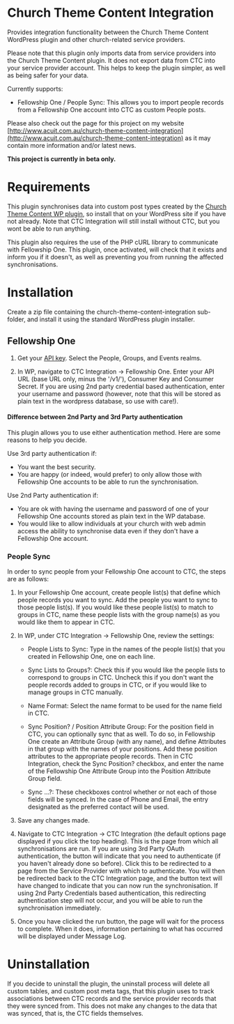 # Church Theme Content Integration

Provides integration functionality between the Church Theme Content WordPress plugin and other church-related service
providers.

Please note that this plugin only imports data from service providers into the Church Theme Content plugin.
It does not export data from CTC into your service provider account. This helps to keep the plugin simpler, as well as
being safer for your data.

Currently supports:

- Fellowship One / People Sync: This allows you to import people records from a Fellowship One account into CTC as
 custom People posts.

Please also check out the page for this project on my website
[http://www.acuit.com.au/church-theme-content-integration](http://www.acuit.com.au/church-theme-content-integration)
as it may contain more information and/or latest news.

**This project is currently in beta only.**

# Requirements

This plugin synchronises data into custom post types created by the
[Church Theme Content WP plugin](http://wordpress.org/plugins/church-theme-content/), so install that on your WordPress
site if you have not already. Note that CTC Integration will still install without CTC, but you wont be able to run
anything.

This plugin also requires the use of the PHP cURL library to communicate with Fellowship One.
This plugin, once activated, will check that it exists and inform you if it doesn't, as well as preventing you from
running the affected synchronisations.

# Installation

Create a zip file containing the church-theme-content-integration sub-folder, and install it using the standard
WordPress plugin installer.

## Fellowship One

1. Get your [API key](http://developer.fellowshipone.com/key/). Select the People, Groups, and Events realms.

2. In WP, navigate to CTC Integration -> Fellowship One. Enter your API URL (base URL only, minus the '/v1/'),
Consumer Key and Consumer Secret.
If you are using 2nd party credential based authentication, enter your username and password (however, note that this
will be stored as plain text in the wordpress database, so use with care!).

#### Difference between 2nd Party and 3rd Party authentication

This plugin allows you to use either authentication method. Here are some reasons to help you decide.

Use 3rd party authentication if:

- You want the best security.
- You are happy (or indeed, would prefer) to only allow those with Fellowship One accounts to be able to run the
synchronisation.

Use 2nd Party authentication if:

- You are ok with having the username and password of one of your Fellowship One accounts stored as plain text
in the WP database.
- You would like to allow individuals at your church with web admin access the ability to synchronise data even if
 they don't have a Fellowship One account.

### People Sync

In order to sync people from your Fellowship One account to CTC, the steps are as follows:

1. In your Fellowship One account, create people list(s) that define which people records you want to sync. Add the people
you want to sync to those people list(s). If you would like these people list(s) to match to groups in CTC,
name these people lists with the group name(s) as you would like them to appear in CTC.

2. In WP, under CTC Integration -> Fellowship One, review the settings:

	- People Lists to Sync: Type in the names of the people list(s) that you created in Fellowship One, one on each line.

	- Sync Lists to Groups?: Check this if you would like the people lists to correspond to groups in CTC. Uncheck this if
	 you don't want the people records added to groups in CTC, or if you would like to manage groups in CTC manually.

	- Name Format: Select the name format to be used for the name field in CTC.

	- Sync Position? / Position Attribute Group: For the position field in CTC, you can optionally sync that as well. To do so,
	in Fellowship One create an Attribute Group (with any name), and define Attributes in that group with the names of
	your positions. Add these position attributes to the appropriate people records. Then in CTC Integration, check the
	Sync Position? checkbox, and enter the name of the Fellowship One Attribute Group into the Position Attribute Group field.

	- Sync ...?: These checkboxes control whether or not each of those fields will be synced. In the case of Phone and Email,
	the entry designated as the preferred contact will be used.

3. Save any changes made.

4. Navigate to CTC Integration -> CTC Integration (the default options page displayed if you click the top heading).
This is the page from which all synchronisations are run. If you are using 3rd Party OAuth authentication, the button
will indicate that you need to authenticate (if you haven't already done so before). Click this to be redirected to a
page from the Service Provider with which to authenticate. You will then be redirected back to the CTC Integration page,
and the button text will have changed to indicate that you can now run the synchronisation. If using 2nd Party
Credentials based authentication, this redirecting authentication step will not occur, and you will be able to run the
synchronisation immediately.

5. Once you have clicked the run button, the page will wait for the process to complete. When it does, information
pertaining to what has occurred will be displayed under Message Log.

# Uninstallation

If you decide to uninstall the plugin, the uninstall process will delete all custom tables, and custom post meta tags,
  that this plugin uses to track associations between CTC records and the service provider records that they were
  synced from. This does not make any changes to the data that was synced, that is, the CTC fields themselves.